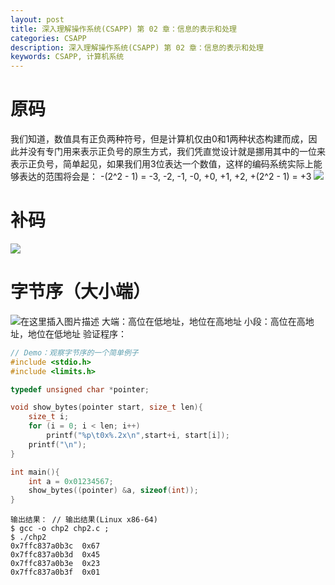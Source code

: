 ```yaml
---
layout: post
title: 深入理解操作系统(CSAPP) 第 02 章：信息的表示和处理
categories: CSAPP
description: 深入理解操作系统(CSAPP) 第 02 章：信息的表示和处理
keywords: CSAPP, 计算机系统
---
```


# 原码
我们知道，数值具有正负两种符号，但是计算机仅由0和1两种状态构建而成，因此并没有专门用来表示正负号的原生方式，我们凭直觉设计就是挪用其中的一位来表示正负号，简单起见，如果我们用3位表达一个数值，这样的编码系统实际上能够表达的范围将会是：
-(2^2 - 1) = -3, -2, -1, -0, +0,  +1, +2, +(2^2 - 1) = +3
![](https://img-blog.csdnimg.cn/img_convert/8dee1c6bf9e83037bfef6a76b89d241a.png)

# 补码
![](https://img-blog.csdnimg.cn/20210622172311434.png)

# 字节序（大小端）
![在这里插入图片描述](https://img-blog.csdnimg.cn/20210622172352208.png)
大端：高位在低地址，地位在高地址
小段：高位在高地址，地位在低地址
验证程序：

```cpp
// Demo：观察字节序的一个简单例子
#include <stdio.h>
#include <limits.h>

typedef unsigned char *pointer;

void show_bytes(pointer start, size_t len){
    size_t i;
    for (i = 0; i < len; i++)
        printf("%p\t0x%.2x\n",start+i, start[i]);
    printf("\n");
}

int main(){
    int a = 0x01234567;
    show_bytes((pointer) &a, sizeof(int));
}
```

```
输出结果： // 输出结果(Linux x86-64) 
$ gcc -o chp2 chp2.c ; 
$ ./chp2
0x7ffc837a0b3c	0x67 
0x7ffc837a0b3d	0x45 
0x7ffc837a0b3e	0x23
0x7ffc837a0b3f	0x01 
```